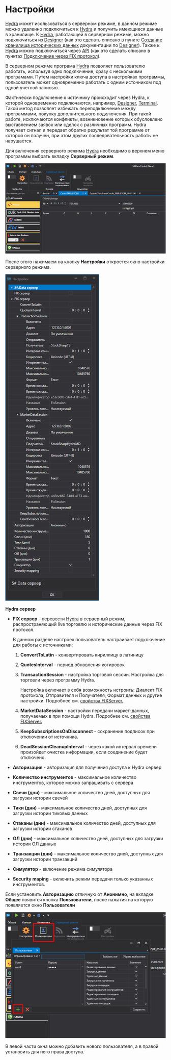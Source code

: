 # Настройки

[Hydra](../../hydra.md) может исользоваться в серверном режиме, в данном режиме можно удаленно подключиться к [Hydra](../../hydra.md) и получить имеющиеся данные в хранилище. К [Hydra](../../hydra.md), работающей в серверном режиме, можно подключиться из [Designer](../../designer.md) (как это сделать описано в пункте [Создание хранилища исторических данных](../../designer/market_data_storage/getting_started.md) документации по [Designer](../../designer.md)). Также к [Hydra](../../hydra.md) можно подключиться через [API](../../api.md) (как это сделать описано в пунктах [Подключение через FIX протокол](fix_fast_connectivity.md)).

В серверном режиме програма [Hydra](../../hydra.md) позволяет пользователю работать, используя одно подключение, сразу с несколькими програмами. Путем настройки ключа доступа в настройках программы, пользователь может одновременно работать с одним источником под одной учетной записью.

Фактически подключение к источнику происходит через Hydra, к которой одновременно подключаются, например, [Designer](../../designer.md), [Terminal](../../terminal.md). Такой метод позволяет избежать переподключение между программами, покупку дополнительного подключения. При такой работе, исключаются конфликты, возникновение которых обусловлено выставлением заявок или сделок с различных программ. Hydra получает сигнал и передает обратно результат той программе от которой он получен, при этом других последовательность работы не нарушается.

Для включения серверного режима [Hydra](../../hydra.md) необходимо в верхнем меню программы выбрать вкладку **Серверный режим**.

![hydra server menu](../../../images/hydra_server_menu.png)

После этого нажимаем на кнопку **Настройки** откроется окно настройки серверного режима.

![hydra server](../../../images/hydra_server.png)

**Hydra сервер**

- **FIX сервер** \- перевести [Hydra](../../hydra.md) в серверный режим, распространяющий live торговлю и исторические данные через FIX протокол. 

  В данном разделе настроек пользователь настраивает подключение для работы с источниками: 
  1. **ConvertToLatin** \- конвертировать кириллицу в латиницу 
  2. **QuotesInterval** \- период обновления котировок 
  3. **TransactionSession** \- настройка торговой сессии. Настройка для торговли через программу Hydra. 

     Настройка включает в себя возможность нстроить: Диалект FIX протокола, Отправителя и Получателя, Формат данных и другие настройки. Подробнее см. [свойства FIXServer.](https://doc.stocksharp.ru/html/Properties_T_StockSharp_Fix_FixServer.htm)
  4. **MarketDataSession** \- настройки передачи маркет\-данных, получаемых в при помощи Hydra. Подробнее см. [свойства FIXServer.](https://doc.stocksharp.ru/html/Properties_T_StockSharp_Fix_FixServer.htm)
  5. **KeepSubscriptionsOnDisconnect** \- сохранение подписок при отключении от источника. 
  6. **DeadSessionCleanupInterval** \- через какой интервал времени произойдет очистка информации, если соединение будет отключено.
- **Авторизация** \- авторизация для получения доступа к Hydra сервер 
- **Количество инструментов** \- максимальное количество инструментов, которое можно запрашивать с сервера 
- **Свечи (дни)** \- максимальное количество дней, доступных для загрузки истории свечей 
- **Тики (дни)** \- максимальное количество дней, доступных для загрузки истории тиковых данных 
- **Стаканы (дни)** \- максимальное количество дней, доступных для загрузки истории стаканов 
- **ОЛ (дни)** \- максимальное количество дней, доступных для загрузки истории ОЛ данных 
- **Транзакции (дни)** \- максимальное количество дней, доступных для загрузки истории транзакций 
- **Симулятор** \- включение режима симулятора 
- **Security maping** \- включить режим передачи только указанных инструментов. 

Если установить **Авторизацию** отличную от **Анонимно**, на вкладке **Общее** появится кнопка **Пользователи**, после нажатия на которую появляется окно **Пользователи**

![hydra users](../../../images/hydra_users.png)

В левой части окна можно добавить нового пользователя, а в правой установить для него права доступа.
